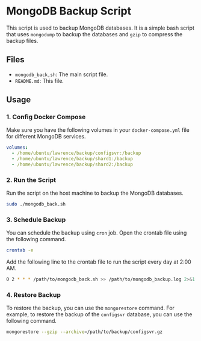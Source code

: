 # MongoDB Backup Script

This script is used to backup MongoDB databases. It is a simple bash script that uses `mongodump` to backup the databases and `gzip` to compress the backup files.

## Files
- `mongodb_back,sh`: The main script file.
- `README.md`: This file.

## Usage

### 1. Config Docker Compose

Make sure you have the following volumes in your `docker-compose.yml` file for different MongoDB services.

```yml
volumes:
  - /home/ubuntu/lawrence/backup/configsvr:/backup
  - /home/ubuntu/lawrence/backup/shard1:/backup
  - /home/ubuntu/lawrence/backup/shard2:/backup
```

### 2. Run the Script

Run the script on the host machine to backup the MongoDB databases.

```bash
sudo ./mongodb_back.sh
```

### 3. Schedule Backup

You can schedule the backup using `cron` job. Open the crontab file using the following command.
```bash
crontab -e
```

Add the following line to the crontab file to run the script every day at 2:00 AM.
```bash
0 2 * * * /path/to/mongodb_back.sh >> /path/to/mongodb_backup.log 2>&1
```

### 4. Restore Backup

To restore the backup, you can use the `mongorestore` command. For example, to restore the backup of the `configsvr` database, you can use the following command.

```bash
mongorestore --gzip --archive=/path/to/backup/configsvr.gz
```
